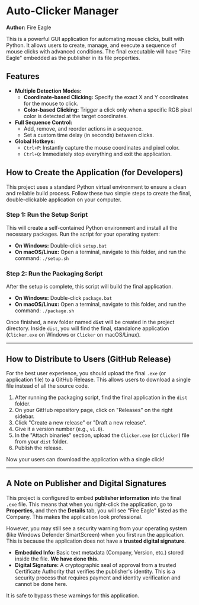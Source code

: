 # Auto-Clicker Manager
**Author:** Fire Eagle

This is a powerful GUI application for automating mouse clicks, built with Python. It allows users to create, manage, and execute a sequence of mouse clicks with advanced conditions. The final executable will have "Fire Eagle" embedded as the publisher in its file properties.

## Features

*   **Multiple Detection Modes:**
    *   **Coordinate-based Clicking:** Specify the exact X and Y coordinates for the mouse to click.
    *   **Color-based Clicking:** Trigger a click only when a specific RGB pixel color is detected at the target coordinates.
*   **Full Sequence Control:**
    *   Add, remove, and reorder actions in a sequence.
    *   Set a custom time delay (in seconds) between clicks.
*   **Global Hotkeys:**
    *   `Ctrl+P`: Instantly capture the mouse coordinates and pixel color.
    *   `Ctrl+Q`: Immediately stop everything and exit the application.

## How to Create the Application (for Developers)

This project uses a standard Python virtual environment to ensure a clean and reliable build process. Follow these two simple steps to create the final, double-clickable application on your computer.

### Step 1: Run the Setup Script

This will create a self-contained Python environment and install all the necessary packages. Run the script for your operating system:

*   **On Windows:** Double-click `setup.bat`
*   **On macOS/Linux:** Open a terminal, navigate to this folder, and run the command: `./setup.sh`

### Step 2: Run the Packaging Script

After the setup is complete, this script will build the final application.

*   **On Windows:** Double-click `package.bat`
*   **On macOS/Linux:** Open a terminal, navigate to this folder, and run the command: `./package.sh`

Once finished, a new folder named **`dist`** will be created in the project directory. Inside `dist`, you will find the final, standalone application (`Clicker.exe` on Windows or `Clicker` on macOS/Linux).

---

## How to Distribute to Users (GitHub Release)

For the best user experience, you should upload the final `.exe` (or application file) to a GitHub Release. This allows users to download a single file instead of all the source code.

1.  After running the packaging script, find the final application in the `dist` folder.
2.  On your GitHub repository page, click on "Releases" on the right sidebar.
3.  Click "Create a new release" or "Draft a new release".
4.  Give it a version number (e.g., `v1.0`).
5.  In the "Attach binaries" section, upload the `Clicker.exe` (or `Clicker`) file from your `dist` folder.
6.  Publish the release.

Now your users can download the application with a single click!

---

## A Note on Publisher and Digital Signatures

This project is configured to embed **publisher information** into the final `.exe` file. This means that when you right-click the application, go to **Properties**, and then the **Details** tab, you will see "Fire Eagle" listed as the Company. This makes the application look professional.

However, you may still see a security warning from your operating system (like Windows Defender SmartScreen) when you first run the application. This is because the application does not have a **trusted digital signature**.

*   **Embedded Info:** Basic text metadata (Company, Version, etc.) stored inside the file. **We have done this.**
*   **Digital Signature:** A cryptographic seal of approval from a trusted Certificate Authority that verifies the publisher's identity. This is a security process that requires payment and identity verification and cannot be done here.

It is safe to bypass these warnings for this application.